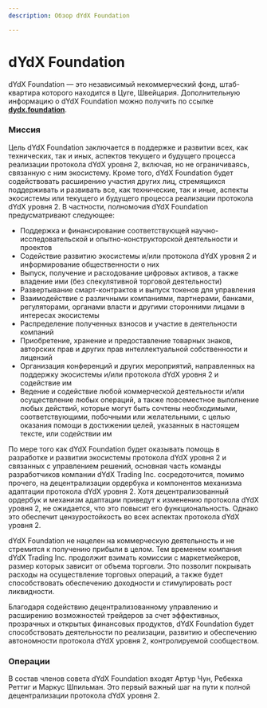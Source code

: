 ```yaml
---
description: Обзор dYdX Foundation

---
```


# dYdX Foundation

dYdX Foundation — это независимый некоммерческий фонд, штаб-квартира которого находится в Цуге, Швейцария. Дополнительную информацию о dYdX Foundation можно получить по ссылке [**dydx.foundation**](https://dydx.foundation).

### Миссия

Цель dYdX Foundation заключается в поддержке и развитии всех, как технических, так и иных, аспектов текущего и будущего процесса реализации протокола dYdX уровня 2, включая, но не ограничиваясь, связанную с ним экосистему. Кроме того, dYdX Foundation будет содействовать расширению участия других лиц, стремящихся поддерживать и развивать все, как технические, так и иные, аспекты экосистемы или текущего и будущего процесса реализации протокола dYdX уровня 2. В частности, полномочия dYdX Foundation предусматривают следующее:

* Поддержка и финансирование соответствующей научно-исследовательской и опытно-конструкторской деятельности и проектов
* Содействие развитию экосистемы и/или протокола dYdX уровня 2 и информирование общественности о них
* Выпуск, получение и расходование цифровых активов, а также владение ими \(без спекулятивной торговой деятельности\)
* Развертывание смарт-контрактов и выпуск токенов для управления
* Взаимодействие с различными компаниями, партнерами, банками, регуляторами, органами власти и другими сторонними лицами в интересах экосистемы
* Распределение полученных взносов и участие в деятельности компаний
* Приобретение, хранение и предоставление товарных знаков, авторских прав и других прав интеллектуальной собственности и лицензий
* Организация конференций и других мероприятий, направленных на поддержку экосистемы и/или протокола dYdX уровня 2 и содействие им
* Ведение и содействие любой коммерческой деятельности и/или осуществление любых операций, а также повсеместное выполнение любых действий, которые могут быть сочтены необходимыми, соответствующими, побочными или желательными, с целью оказания помощи в достижении целей, указанных в настоящем тексте, или содействии им

По мере того как dYdX Foundation будет оказывать помощь в разработке и развитии экосистемы протокола dYdX уровня 2 и связанных с управлением решений, основная часть команды разработчиков компании dYdX Trading Inc. сосредоточится, помимо прочего, на децентрализации ордербука и компонентов механизма адаптации протокола dYdX уровня 2. Хотя децентрализованный ордербук и механизм адаптации приведут к изменению протокола dYdX уровня 2, не ожидается, что это повысит его функциональность. Однако это обеспечит цензуростойкость во всех аспектах протокола dYdX уровня 2.

dYdX Foundation не нацелен на коммерческую деятельность и не стремится к получению прибыли в целом. Тем временем компания dYdX Trading Inc. продолжит взимать комиссии с маркетмейкеров, размер которых зависит от объема торговли. Это позволит покрывать расходы на осуществление торговых операций, а также будет способствовать обеспечению доходности и стимулировать рост ликвидности.

Благодаря содействию децентрализованному управлению и расширению возможностей трейдеров за счет эффективных, прозрачных и открытых финансовых продуктов, dYdX Foundation будет способствовать деятельности по реализации, развитию и обеспечению автономности протокола dYdX уровня 2, контролируемой сообществом.

### Операции

В состав членов совета dYdX Foundation входят Артур Чун, Ребекка Реттиг и Маркус Шпильман. Это первый важный шаг на пути к полной децентрализации протокола dYdX уровня 2.

